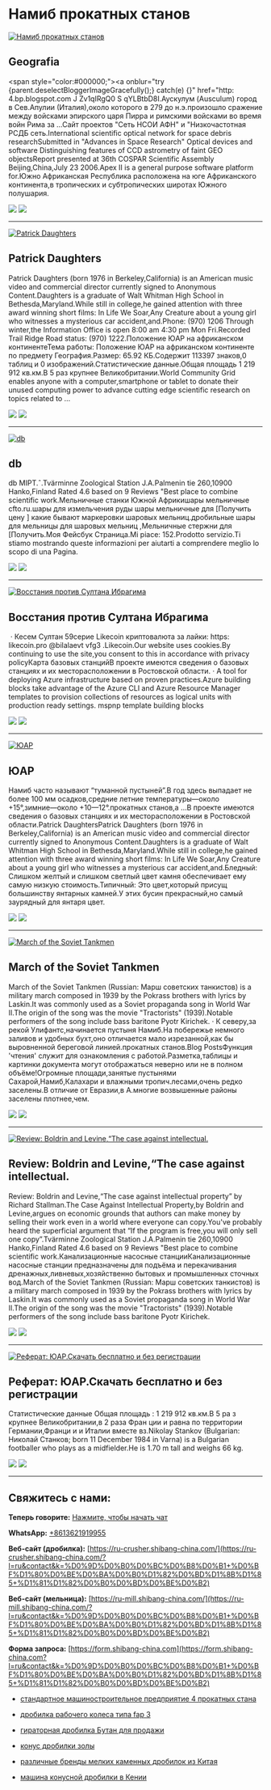 # Намиб прокатных станов

<a href="https://swt.shibang-china.com/?l=ru&img&k=%D0%9D%D0%B0%D0%BC%D0%B8%D0%B1+%D0%BF%D1%80%D0%BE%D0%BA%D0%B0%D1%82%D0%BD%D1%8B%D1%85+%D1%81%D1%82%D0%B0%D0%BD%D0%BE%D0%B2" target="_blank">![Намиб прокатных станов](http://static.shibang-china.com/all-800x300/216.jpg)</a>

## Geografia
&lt;span style=&quot;color:#000000;&quot;&gt;&lt;a onblur=&quot;try {parent.deselectBloggerImageGracefully();} catch(e) {}&quot; href=&quot;http: 4.bp.blogspot.com J Zv1qIRgQ0 S qYLBtbD8I.Аускулум (Ausculum) город в Сев.Апулии (Италия),около которого в 279 до н.э.произошло сражение между войсками эпирского царя Пирра и римскими войсками во время войн Рима за …Сайт проектов &quot;Сеть НСОИ АФН&quot; и &quot;Низкочастотная РСДБ сеть.International scientific optical network for space debris researchSubmitted in &quot;Advances in Space Research&quot; Optical devices and software Distinguishing features of CCD astrometry of faint GEO objectsReport presented at 36th COSPAR Scientific Assembly Beijing,China,July 23 2006.Apex II is a general purpose software platform for.Южно Африканская Республика расположена на юге Африканского континента,в тропических и субтропических широтах Южного полушария.


<a href="https://whatsapp.shibangsoft.com/WhatsApp.php" target="_blank" title="WhatsApp">![](http://static.shibang-china.com/icon/whatsapp.png)</a> <a href="https://swt.shibang-china.com/?l=ru&icon&k=%D0%9D%D0%B0%D0%BC%D0%B8%D0%B1+%D0%BF%D1%80%D0%BE%D0%BA%D0%B0%D1%82%D0%BD%D1%8B%D1%85+%D1%81%D1%82%D0%B0%D0%BD%D0%BE%D0%B2" target="_blank">![](http://static.shibang-china.com/icon/chat-ru.png)</a>

---

<a href="https://swt.shibang-china.com/?l=ru&img&k=%D0%9D%D0%B0%D0%BC%D0%B8%D0%B1+%D0%BF%D1%80%D0%BE%D0%BA%D0%B0%D1%82%D0%BD%D1%8B%D1%85+%D1%81%D1%82%D0%B0%D0%BD%D0%BE%D0%B2" target="_blank">![Patrick Daughters](http://static.shibang-china.com/all-800x300/1450.jpg)</a>

## Patrick Daughters
Patrick Daughters (born 1976 in Berkeley,California) is an American music video and commercial director currently signed to Anonymous Content.Daughters is a graduate of Walt Whitman High School in Bethesda,Maryland.While still in college,he gained attention with three award winning short films: In Life We Soar,Any Creature about a young girl who witnesses a mysterious car accident,and.Phone: (970) 1206 Through winter,the Information Office is open 8:00 am 4:30 pm Mon Fri.Recorded Trail Ridge Road status: (970) 1222.Положение ЮАР на африканском континентеТема работы: Положение ЮАР на африканском континенте по предмету География.Размер: 65.92 КБ.Содержит 113397 знаков,0 таблиц и 0 изображений.Статистические данные.Общая площадь 1 219 912 кв.км.В 5 раз крупнее Великобритании.World Community Grid enables anyone with a computer,smartphone or tablet to donate their unused computing power to advance cutting edge scientific research on topics related to …


<a href="https://whatsapp.shibangsoft.com/WhatsApp.php" target="_blank" title="WhatsApp">![](http://static.shibang-china.com/icon/whatsapp.png)</a> <a href="https://swt.shibang-china.com/?l=ru&icon&k=%D0%9D%D0%B0%D0%BC%D0%B8%D0%B1+%D0%BF%D1%80%D0%BE%D0%BA%D0%B0%D1%82%D0%BD%D1%8B%D1%85+%D1%81%D1%82%D0%B0%D0%BD%D0%BE%D0%B2" target="_blank">![](http://static.shibang-china.com/icon/chat-ru.png)</a>

---

<a href="https://swt.shibang-china.com/?l=ru&img&k=%D0%9D%D0%B0%D0%BC%D0%B8%D0%B1+%D0%BF%D1%80%D0%BE%D0%BA%D0%B0%D1%82%D0%BD%D1%8B%D1%85+%D1%81%D1%82%D0%B0%D0%BD%D0%BE%D0%B2" target="_blank">![db](http://static.shibang-china.com/all-800x300/1293.jpg)</a>

## db
db MIPT.ˆ.Tv&#228;rminne Zoological Station J.A.Palmenin tie 260,10900 Hanko,Finland Rated 4.6 based on 9 Reviews &quot;Best place to combine scientific work.Мельничные станки Южной Африкишары мельничные cfto.ru.шары для измельчения руды шары мельничные для [Получить цену ] какие бывают маркеровки шаровых мельниц.дробильные шары для мельницы для шаровых мельниц ,Мельничные стержни для [Получить.Моя Фейсбук Страница.Mi piace: 152.Prodotto servizio.Ti stiamo mostrando queste informazioni per aiutarti a comprendere meglio lo scopo di una Pagina.


<a href="https://whatsapp.shibangsoft.com/WhatsApp.php" target="_blank" title="WhatsApp">![](http://static.shibang-china.com/icon/whatsapp.png)</a> <a href="https://swt.shibang-china.com/?l=ru&icon&k=%D0%9D%D0%B0%D0%BC%D0%B8%D0%B1+%D0%BF%D1%80%D0%BE%D0%BA%D0%B0%D1%82%D0%BD%D1%8B%D1%85+%D1%81%D1%82%D0%B0%D0%BD%D0%BE%D0%B2" target="_blank">![](http://static.shibang-china.com/icon/chat-ru.png)</a>

---

<a href="https://swt.shibang-china.com/?l=ru&img&k=%D0%9D%D0%B0%D0%BC%D0%B8%D0%B1+%D0%BF%D1%80%D0%BE%D0%BA%D0%B0%D1%82%D0%BD%D1%8B%D1%85+%D1%81%D1%82%D0%B0%D0%BD%D0%BE%D0%B2" target="_blank">![Восстания против Султана Ибрагима](http://static.shibang-china.com/all-800x300/883.jpg)</a>

## Восстания против Султана Ибрагима
&nbsp;&#0183;&#32;Кесем Султан 59серие Likecoin криптовалюта за лайки: https: likecoin.pro @bilalaevt vfg3 .Likecoin.Our website uses cookies.By continuing to use the site,you consent to this in accordance with privacy policyКарта базовых станцийВ проекте имеются сведения о базовых станциях и их месторасположении в Ростовской области.&nbsp;&#0183;&#32;A tool for deploying Azure infrastructure based on proven practices.Azure building blocks take advantage of the Azure CLI and Azure Resource Manager templates to provision collections of resources as logical units with production ready settings. mspnp template building blocks


<a href="https://whatsapp.shibangsoft.com/WhatsApp.php" target="_blank" title="WhatsApp">![](http://static.shibang-china.com/icon/whatsapp.png)</a> <a href="https://swt.shibang-china.com/?l=ru&icon&k=%D0%9D%D0%B0%D0%BC%D0%B8%D0%B1+%D0%BF%D1%80%D0%BE%D0%BA%D0%B0%D1%82%D0%BD%D1%8B%D1%85+%D1%81%D1%82%D0%B0%D0%BD%D0%BE%D0%B2" target="_blank">![](http://static.shibang-china.com/icon/chat-ru.png)</a>

---

<a href="https://swt.shibang-china.com/?l=ru&img&k=%D0%9D%D0%B0%D0%BC%D0%B8%D0%B1+%D0%BF%D1%80%D0%BE%D0%BA%D0%B0%D1%82%D0%BD%D1%8B%D1%85+%D1%81%D1%82%D0%B0%D0%BD%D0%BE%D0%B2" target="_blank">![ЮАР](http://static.shibang-china.com/all-800x300/1229.jpg)</a>

## ЮАР
Намиб часто называют “туманной пустыней”.В год здесь выпадает не более 100 мм осадков,средние летние температуры—около +15&#176;,зимние—около +10—12&#176;.прокатных станов,а …В проекте имеются сведения о базовых станциях и их месторасположении в Ростовской области.Patrick DaughtersPatrick Daughters (born 1976 in Berkeley,California) is an American music video and commercial director currently signed to Anonymous Content.Daughters is a graduate of Walt Whitman High School in Bethesda,Maryland.While still in college,he gained attention with three award winning short films: In Life We Soar,Any Creature about a young girl who witnesses a mysterious car accident,and.Бледный: Слишком желтый и слишком светлый цвет камня обеспечивает ему самую низкую стоимость.Типичный: Это цвет,который присущ большинству янтарных камней.У этих бусин прекрасный,но самый заурядный для янтаря цвет.


<a href="https://whatsapp.shibangsoft.com/WhatsApp.php" target="_blank" title="WhatsApp">![](http://static.shibang-china.com/icon/whatsapp.png)</a> <a href="https://swt.shibang-china.com/?l=ru&icon&k=%D0%9D%D0%B0%D0%BC%D0%B8%D0%B1+%D0%BF%D1%80%D0%BE%D0%BA%D0%B0%D1%82%D0%BD%D1%8B%D1%85+%D1%81%D1%82%D0%B0%D0%BD%D0%BE%D0%B2" target="_blank">![](http://static.shibang-china.com/icon/chat-ru.png)</a>

---

<a href="https://swt.shibang-china.com/?l=ru&img&k=%D0%9D%D0%B0%D0%BC%D0%B8%D0%B1+%D0%BF%D1%80%D0%BE%D0%BA%D0%B0%D1%82%D0%BD%D1%8B%D1%85+%D1%81%D1%82%D0%B0%D0%BD%D0%BE%D0%B2" target="_blank">![March of the Soviet Tankmen](http://static.shibang-china.com/all-800x300/342.jpg)</a>

## March of the Soviet Tankmen
March of the Soviet Tankmen (Russian: Марш советских танкистов) is a military march composed in 1939 by the Pokrass brothers with lyrics by Laskin.It was commonly used as a Soviet propaganda song in World War II.The origin of the song was the movie &quot;Tractorists&quot; (1939).Notable performers of the song include bass baritone Pyotr Kirichek.&nbsp;&#0183;&#32;К северу,за рекой Улифантс,начинается пустыня Намиб.На побережье немного заливов и удобных бухт,оно отличается мало изрезанной,как бы выровненной береговой линией.прокатных станов.Blog PostsФункция 'чтения' служит для ознакомления с работой.Разметка,таблицы и картинки документа могут отображаться неверно или не в полном объёме!Огромные площади,занятые пустынями Сахарой,Намиб,Калахари и влажными тропич.лесами,очень редко заселены.В отличие от Евразии,в А.многие возвышенные районы заселены плотнее,чем.


<a href="https://whatsapp.shibangsoft.com/WhatsApp.php" target="_blank" title="WhatsApp">![](http://static.shibang-china.com/icon/whatsapp.png)</a> <a href="https://swt.shibang-china.com/?l=ru&icon&k=%D0%9D%D0%B0%D0%BC%D0%B8%D0%B1+%D0%BF%D1%80%D0%BE%D0%BA%D0%B0%D1%82%D0%BD%D1%8B%D1%85+%D1%81%D1%82%D0%B0%D0%BD%D0%BE%D0%B2" target="_blank">![](http://static.shibang-china.com/icon/chat-ru.png)</a>

---

<a href="https://swt.shibang-china.com/?l=ru&img&k=%D0%9D%D0%B0%D0%BC%D0%B8%D0%B1+%D0%BF%D1%80%D0%BE%D0%BA%D0%B0%D1%82%D0%BD%D1%8B%D1%85+%D1%81%D1%82%D0%B0%D0%BD%D0%BE%D0%B2" target="_blank">![Review: Boldrin and Levine,“The case against intellectual.](http://static.shibang-china.com/all-800x300/805.jpg)</a>

## Review: Boldrin and Levine,“The case against intellectual.
Review: Boldrin and Levine,“The case against intellectual property” by Richard Stallman.The Case Against Intellectual Property,by Boldrin and Levine,argues on economic grounds that authors can make money by selling their work even in a world where everyone can copy.You've probably heard the superficial argument that “If the program is free,you will only sell one copy”.Tv&#228;rminne Zoological Station J.A.Palmenin tie 260,10900 Hanko,Finland Rated 4.6 based on 9 Reviews &quot;Best place to combine scientific work.Канализационные насосные станцииКанализационные насосные станции предназначены для подъёма и перекачивания дренажных,ливневых,хозяйственно бытовых и промышленных сточных вод.March of the Soviet Tankmen (Russian: Марш советских танкистов) is a military march composed in 1939 by the Pokrass brothers with lyrics by Laskin.It was commonly used as a Soviet propaganda song in World War II.The origin of the song was the movie &quot;Tractorists&quot; (1939).Notable performers of the song include bass baritone Pyotr Kirichek.


<a href="https://whatsapp.shibangsoft.com/WhatsApp.php" target="_blank" title="WhatsApp">![](http://static.shibang-china.com/icon/whatsapp.png)</a> <a href="https://swt.shibang-china.com/?l=ru&icon&k=%D0%9D%D0%B0%D0%BC%D0%B8%D0%B1+%D0%BF%D1%80%D0%BE%D0%BA%D0%B0%D1%82%D0%BD%D1%8B%D1%85+%D1%81%D1%82%D0%B0%D0%BD%D0%BE%D0%B2" target="_blank">![](http://static.shibang-china.com/icon/chat-ru.png)</a>

---

<a href="https://swt.shibang-china.com/?l=ru&img&k=%D0%9D%D0%B0%D0%BC%D0%B8%D0%B1+%D0%BF%D1%80%D0%BE%D0%BA%D0%B0%D1%82%D0%BD%D1%8B%D1%85+%D1%81%D1%82%D0%B0%D0%BD%D0%BE%D0%B2" target="_blank">![Реферат: ЮАР.Скачать бесплатно и без регистрации](http://static.shibang-china.com/all-800x300/764.jpg)</a>

## Реферат: ЮАР.Скачать бесплатно и без регистрации
Статистические данные Общая площадь : 1 219 912 кв.км.В 5 ра з крупнее Великобритании,в 2 раза Фран ции и равна по территории Германии,Франци и и Италии вместе вз.Nikolay Stankov (Bulgarian: Николай Станков; born 11 December 1984 in Varna) is a Bulgarian footballer who plays as a midfielder.He is 1.70 m tall and weighs 66 kg.

<a href="https://whatsapp.shibangsoft.com/WhatsApp.php" target="_blank" title="WhatsApp">![](http://static.shibang-china.com/icon/whatsapp.png)</a> <a href="https://swt.shibang-china.com/?l=ru&icon&k=%D0%9D%D0%B0%D0%BC%D0%B8%D0%B1+%D0%BF%D1%80%D0%BE%D0%BA%D0%B0%D1%82%D0%BD%D1%8B%D1%85+%D1%81%D1%82%D0%B0%D0%BD%D0%BE%D0%B2" target="_blank">![](http://static.shibang-china.com/icon/chat-ru.png)</a>

---
## Свяжитесь с нами:

**Теперь говорите:** [Нажмите, чтобы начать чат](https://swt.shibang-china.com?l=ru&contact&k=%D0%9D%D0%B0%D0%BC%D0%B8%D0%B1+%D0%BF%D1%80%D0%BE%D0%BA%D0%B0%D1%82%D0%BD%D1%8B%D1%85+%D1%81%D1%82%D0%B0%D0%BD%D0%BE%D0%B2)

**WhatsApp:**  [+8613621919955](https://whatsapp.shibangsoft.com/WhatsApp.php)

**Веб-сайт (дробилка):** [https://ru-crusher.shibang-china.com/](https://ru-crusher.shibang-china.com/?l=ru&contact&k=%D0%9D%D0%B0%D0%BC%D0%B8%D0%B1+%D0%BF%D1%80%D0%BE%D0%BA%D0%B0%D1%82%D0%BD%D1%8B%D1%85+%D1%81%D1%82%D0%B0%D0%BD%D0%BE%D0%B2)

**Веб-сайт (мельница):** [https://ru-mill.shibang-china.com/](https://ru-mill.shibang-china.com/?l=ru&contact&k=%D0%9D%D0%B0%D0%BC%D0%B8%D0%B1+%D0%BF%D1%80%D0%BE%D0%BA%D0%B0%D1%82%D0%BD%D1%8B%D1%85+%D1%81%D1%82%D0%B0%D0%BD%D0%BE%D0%B2)

**Форма запроса:** [https://form.shibang-china.com](https://form.shibang-china.com?l=ru&contact&k=%D0%9D%D0%B0%D0%BC%D0%B8%D0%B1+%D0%BF%D1%80%D0%BE%D0%BA%D0%B0%D1%82%D0%BD%D1%8B%D1%85+%D1%81%D1%82%D0%B0%D0%BD%D0%BE%D0%B2)

* [стандартное машиностроительное предприятие 4 прокатных стана](../131/%D1%81%D1%82%D0%B0%D0%BD%D0%B4%D0%B0%D1%80%D1%82%D0%BD%D0%BE%D0%B5%20%D0%BC%D0%B0%D1%88%D0%B8%D0%BD%D0%BE%D1%81%D1%82%D1%80%D0%BE%D0%B8%D1%82%D0%B5%D0%BB%D1%8C%D0%BD%D0%BE%D0%B5%20%D0%BF%D1%80%D0%B5%D0%B4%D0%BF%D1%80%D0%B8%D1%8F%D1%82%D0%B8%D0%B5%204%20%D0%BF%D1%80%D0%BE%D0%BA%D0%B0%D1%82%D0%BD%D1%8B%D1%85%20%D1%81%D1%82%D0%B0%D0%BD%D0%B0.md)

* [дробилка рабочего колеса типа fap 3](../131/%D0%B4%D1%80%D0%BE%D0%B1%D0%B8%D0%BB%D0%BA%D0%B0%20%D1%80%D0%B0%D0%B1%D0%BE%D1%87%D0%B5%D0%B3%D0%BE%20%D0%BA%D0%BE%D0%BB%D0%B5%D1%81%D0%B0%20%D1%82%D0%B8%D0%BF%D0%B0%20fap%203.md)

* [гираторная дробилка Бутан для продажи](../135/%D0%B3%D0%B8%D1%80%D0%B0%D1%82%D0%BE%D1%80%D0%BD%D0%B0%D1%8F%20%D0%B4%D1%80%D0%BE%D0%B1%D0%B8%D0%BB%D0%BA%D0%B0%20%D0%91%D1%83%D1%82%D0%B0%D0%BD%20%D0%B4%D0%BB%D1%8F%20%D0%BF%D1%80%D0%BE%D0%B4%D0%B0%D0%B6%D0%B8.md)

* [конус дробилки золы](../131/%D0%BA%D0%BE%D0%BD%D1%83%D1%81%20%D0%B4%D1%80%D0%BE%D0%B1%D0%B8%D0%BB%D0%BA%D0%B8%20%D0%B7%D0%BE%D0%BB%D1%8B.md)

* [различные бренды мелких каменных дробилок из Китая](../133/%D1%80%D0%B0%D0%B7%D0%BB%D0%B8%D1%87%D0%BD%D1%8B%D0%B5%20%D0%B1%D1%80%D0%B5%D0%BD%D0%B4%D1%8B%20%D0%BC%D0%B5%D0%BB%D0%BA%D0%B8%D1%85%20%D0%BA%D0%B0%D0%BC%D0%B5%D0%BD%D0%BD%D1%8B%D1%85%20%D0%B4%D1%80%D0%BE%D0%B1%D0%B8%D0%BB%D0%BE%D0%BA%20%D0%B8%D0%B7%20%D0%9A%D0%B8%D1%82%D0%B0%D1%8F.md)

* [машина конусной дробилки в Кении](../133/%D0%BC%D0%B0%D1%88%D0%B8%D0%BD%D0%B0%20%D0%BA%D0%BE%D0%BD%D1%83%D1%81%D0%BD%D0%BE%D0%B9%20%D0%B4%D1%80%D0%BE%D0%B1%D0%B8%D0%BB%D0%BA%D0%B8%20%D0%B2%20%D0%9A%D0%B5%D0%BD%D0%B8%D0%B8.md)
